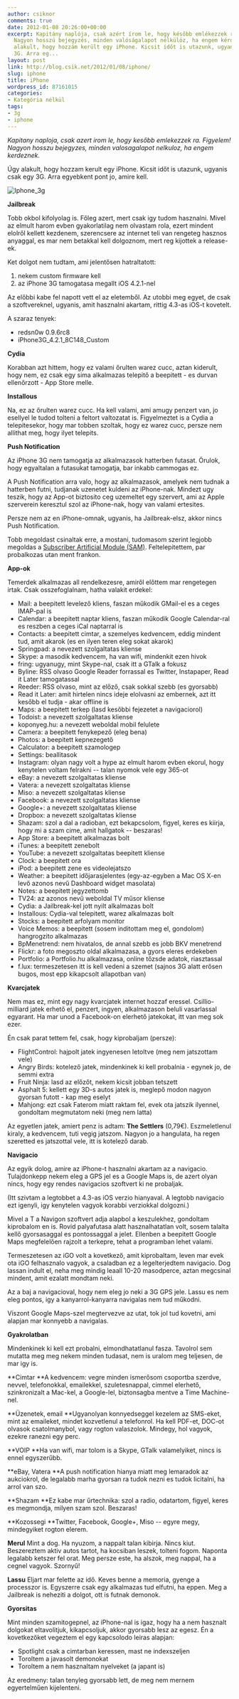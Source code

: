```yaml
---
author: csiknor
comments: true
date: 2012-01-08 20:26:00+00:00
excerpt: Kapitány naplója, csak azért írom le, hogy később emlékezzek rá. Figyelem!
  Nagyon hosszú bejegyzés, minden valóságalapot nélkülöz, ha engem kérdeznek. Úgy
  alakult, hogy hozzám került egy iPhone. Kicsit időt is utazunk, ugyanis csak egy
  3G. Arra eg...
layout: post
link: http://blog.csik.net/2012/01/08/iphone/
slug: iphone
title: iPhone
wordpress_id: 87161015
categories:
- Kategória nélkül
tags:
- 3g
- iphone
---
```


_Kapitany naploja, csak azert irom le, hogy kesőbb emlekezzek ra. Figyelem! Nagyon hosszu bejegyzes, minden valosagalapot nelkuloz, ha engem kerdeznek._

Úgy alakult, hogy hozzam kerult egy iPhone. Kicsit időt is utazunk, ugyanis csak egy 3G. Arra egyebkent pont jo, amire kell.

![Iphone_3g]({{site.baseurl}}/images/iphone_3g-jpeg-scaled500.jpg)

**Jailbreak**

Tobb okbol kifolyolag is. Főleg azert, mert csak igy tudom hasznalni. Mivel az elmult harom evben gyakorlatilag nem olvastam rola, ezert mindent elolről kellett kezdenem, szerencsere az internet teli van rengeteg hasznos anyaggal, es mar nem betakkal kell dolgoznom, mert reg kijottek a release-ek.

Ket dolgot nem tudtam, ami jelentősen hatraltatott:

  1. nekem custom firmware kell
  2. az iPhone 3G tamogatasa megallt iOS 4.2.1-nel

Az előbbi kabe fel napott vett el az eletemből. Az utobbi meg egyet, de csak a szoftvereknel, ugyanis, amit hasznalni akartam, rittig 4.3-as iOS-t kovetelt.

A szaraz tenyek:

  * redsn0w 0.9.6rc8
  * iPhone3G_4.2.1_8C148_Custom

**Cydia**

Korabban azt hittem, hogy ez valami őrulten warez cucc, aztan kiderult, hogy nem, ez csak egy sima alkalmazas telepitő a beepitett - es durvan ellenőrzott - App Store melle.

**Installous**

Na, ez az őrulten warez cucc. Ha kell valami, ami amugy penzert van, jo esellyel le tudod tolteni a feltort valtozatat is. Figyelmeztet is a Cydia a telepitesekor, hogy mar tobben szoltak, hogy ez warez cucc, persze nem allithat meg, hogy ilyet telepits.

**Push Notification**

Az iPhone 3G nem tamogatja az alkalmazasok hatterben futasat. Örulok, hogy egyaltalan a futasukat tamogatja, bar inkabb cammogas ez.

A Push Notification arra valo, hogy az alkalmazasok, amelyek nem tudnak a hatterben futni, tudjanak uzenetet kuldeni az iPhone-nak. Mindezt ugy teszik, hogy az App-ot biztosito ceg uzemeltet egy szervert, ami az Apple szerverein keresztul szol az iPhone-nak, hogy van valami ertesites.

Persze nem az en iPhone-omnak, ugyanis, ha Jailbreak-elsz, akkor nincs Push Notification.

Tobb megoldast csinaltak erre, a mostani, tudomasom szerint legjobb megoldas a [Subscriber Artificial Module (SAM)](http://www.thedailybuggle.com/enable-push-notifications-jailbroken-iphone/). Feltelepitettem, par probalkozas utan ment frankon.

**App-ok**

Temerdek alkalmazas all rendelkezesre, amiről előttem mar rengetegen irtak. Csak osszefoglalnam, hatha valakit erdekel:

  * Mail: a beepitett levelező kliens, faszan műkodik GMail-el es a ceges IMAP-pal is
  * Calendar: a beepitett naptar kliens, faszan műkodik Google Calendar-ral es reszben a ceges iCal naptarral is
  * Contacts: a beepitett cimtar, a szemelyes kedvencem, eddig mindent tud, amit akarok (es en ilyen teren eleg sokat akarok)
  * Springpad: a nevezett szolgaltatas kliense
  * Skype: a masodik kedvencem, ha van wifi, mindenkit ezen hivok
  * fring: ugyanugy, mint Skype-nal, csak itt a GTalk a fokusz
  * Byline: RSS olvaso Google Reader forrassal es Twitter, Instapaper, Read it Later tamogatassal
  * Reeder: RSS olvaso, mint az előző, csak sokkal szebb (es gyorsabb)
  * Read it Later: amit hirtelen nincs ideje elolvasni az embernek, azt itt kesőbb el tudja - akar offline is
  * Maps: a beepitett terkep (lasd kesőbbi fejezetet a navigaciorol)
  * Todoist: a nevezett szolgaltatas kliense
  * koponyeg.hu: a nevezett weboldal mobil felulete
  * Camera: a beepitett fenykepező (eleg bena)
  * Photos: a beepitett kepnezegető
  * Calculator: a beepitett szamologep
  * Settings: beallitasok
  * Instagram: olyan nagy volt a hype az elmult harom evben ekorul, hogy kenytelen voltam felrakni -- talan nyomok vele egy 365-ot
  * eBay: a nevezett szolgaltatas kliense
  * Vatera: a nevezett szolgaltatas kliense
  * Miso: a nevezett szolgaltatas kliense
  * Facebook: a nevezett szolgaltatas kliense
  * Google+: a nevezett szolgaltatas kliense
  * Dropbox: a nevezett szolgaltatas kliense
  * Shazam: szol a dal a radioban, ezt bekapcsolom, figyel, keres es kiirja, hogy mi a  szam cime, amit hallgatok -- beszaras!
  * App Store: a beepitett alkalmazas bolt
  * iTunes: a beepitett zenebolt
  * YouTube: a nevezett szolgaltatas beepitett kliense
  * Clock: a beepitett ora
  * iPod: a beepitett zene es videolejatszo
  * Weather: a beepitett időjarasjelentes (egy-az-egyben a Mac OS X-en levő azonos nevű Dashboard widget masolata)
  * Notes: a beepitett jegyzettomb
  * TV24: az azonos nevű weboldal TV műsor kliense
  * Cydia: a Jailbreak-kel jott nyilt alkalmazas bolt
  * Installous: Cydia-val telepitett, warez alkalmazas bolt
  * Stocks: a beepitett arfolyam monitor
  * Voice Memos: a beepitett (sosem inditottam meg el, gondolom) hangrogzito alkalmazas
  * BpMenetrend: nem hivatalos, de annal szebb es jobb BKV menetrend
  * Flickr: a foto megoszto oldal alkalmazasa, a gyors eleres erdekeben
  * Portfolio: a Portfolio.hu alkalmazasa, online tőzsde adatok, riasztassal
  * f.lux: termeszetesen itt is kell vedeni a szemet (sajnos 3G alatt erősen bugos, most epp kikapcsolt allapotban van)

**Kvarcjatek**

Nem mas ez, mint egy nagy kvarcjatek internet hozzaf
eressel. Csillio-milliard jatek erhető el, penzert, ingyen, alkalmazason beluli vasarlassal egyarant. Ha mar unod a Facebook-on elerhető jatekokat, itt van meg sok ezer.

Én csak parat tettem fel, csak, hogy kiprobaljam (persze):

  * FlightControl: hajpolt jatek ingyenesen letoltve (meg nem jatszottam vele)
  * Angry Birds: kotelező jatek, mindenkinek ki kell probalnia - egynek jo, de semmi extra
  * Fruit Ninja: lasd az előzőt, nekem kicsit jobban tetszett
  * Asphalt 5: kellett egy 3D-s autos jatek is, meglepő modon nagyon gyorsan futott - kap meg eselyt
  * Mahjong: ezt csak Faterom miatt raktam fel, evek ota jatszik ilyennel, gondoltam megmutatom neki (meg nem latta)

Az egyetlen jatek, amiert penz is adtam: **The Settlers** (0,79€). Eszmeletlenul kiraly, a kedvencem, tuti vegig jatszom. Nagyon jo a hangulata, ha regen szeretted es jatszottal vele, itt is kotelező darab.

**Navigacio**

Az egyik dolog, amire az iPhone-t hasznalni akartam az a navigacio. Tulajdonkepp nekem eleg a GPS jel es a Google Maps is, de azert olyan nincs, hogy egy rendes navigacios szoftvert ki ne probaljak.

(Itt szivtam a legtobbet a 4.3-as iOS verzio hianyaval. A legtobb navigacio ezt igenyli, igy kenytelen vagyok korabbi verziokkal dolgozni.)

Mivel a T a Navigon szoftvert adja alapbol a keszulekhez, gondoltam kiprobalom en is. Rovid palyafutasa alatt hasznalhatatlan volt, sosem talalta kellő gyorsasaggal es pontossaggal a jelet. Ellenben a beepitett Google Maps megfelelően rajzolt a terkepre, tehat a programban lehet valami.

Termeszetesen az iGO volt a kovetkező, amit kiprobaltam, leven mar evek ota iGO felhasznalo vagyok, a csaladban ez a legelterjedtem navigacio. Dog lassan indult el, neha meg mindig leaall 10-20 masodperce, aztan megcsinal mindent, amit ezalatt mondtam neki.

Az a baj a navigacioval, hogy nem eleg jo neki a 3G GPS jele. Lassu es nem eleg pontos, igy a kanyarrol-kanyarra navigalas nem tud műkodni.

Viszont Google Maps-szel megtervezve az utat, tok jol tud kovetni, ami alapjan mar konnyebb a navigalas.

**Gyakrolatban**

Mindenkinek ki kell ezt probalni, elmondhatatlanul fasza. Tavolrol sem mutatta meg meg nekem minden tudasat, nem is uralom meg teljesen, de mar igy is.

**Cimtar **A kedvencem: vegre minden ismerősom csoportba szerdve, nevvel, telefonokkal, emailekkel, szuletesnappal, cimmel elerhető, szinkronizalt a Mac-kel, a Google-lel, biztonsagba mentve a Time Machine-nel.

**Üzenetek, email **Ugyanolyan konnyedseggel kezelem az SMS-eket, mint az emaileket, mindet kozvetlenul a telefonrol. Ha kell PDF-et, DOC-ot olvasok csatolmanybol, vagy rogton valaszolok. Mindegy, hol vagyok, ezekre ranezni egy perc.

**VOIP **Ha van wifi, mar tolom is a Skype, GTalk valamelyiket, nincs is ennel egyszerűbb.

**eBay, Vatera **A push notification hianya miatt meg lemaradok az aukciokrol, de legalabb marha gyorsan ra tudok nezni es tudok licitalni, ha arrol van szo.

**Shazam **Ez kabe mar űrtechnika: szol a radio, odatartom, figyel, keres es megmondja, milyen szam szol. Beszaras!

**Kozossegi **Twitter, Facebook, Google+, Miso -- egyre megy, mindegyiket rogton elerem.

**Merul** Mint a dog. Ha nyuzom, a nappalt talan kibirja. Nincs kiut. Beszereztem aktiv autos tartot, ha kocsiban leszek, tolteni fogom. Naponta legalabb ketszer fel orat. Meg persze este, ha alszok, meg nappal, ha a cegnel vagyok. Szornyű!

**Lassu** Eljart mar felette az idő. Keves benne a memoria, gyenge a processzor is. Egyszerre csak egy alkalmazas tud elfutni, ha eppen. Meg a Jailbreak is neheziti a dolgot, ott is futnak demonok.

**Gyorsitas**

Mint minden szamitogepnel, az iPhone-nal is igaz, hogy ha a nem hasznalt dolgokat eltavolitjuk, kikapcsoljuk, akkor gyorsabb lesz az egesz. Én a kovetkezőket vegeztem el egy kapcsolodo leiras alapjan:

  * Spotlight csak a cimtarban keressen, mast ne indexszeljen
  * Toroltem a javasolt demonokat
  * Toroltem a nem hasznaltam nyelveket (a japant is)

Az eredmeny: talan tenyleg gyorsabb lett, de meg nem mernem egyertelműen kijelenteni.

